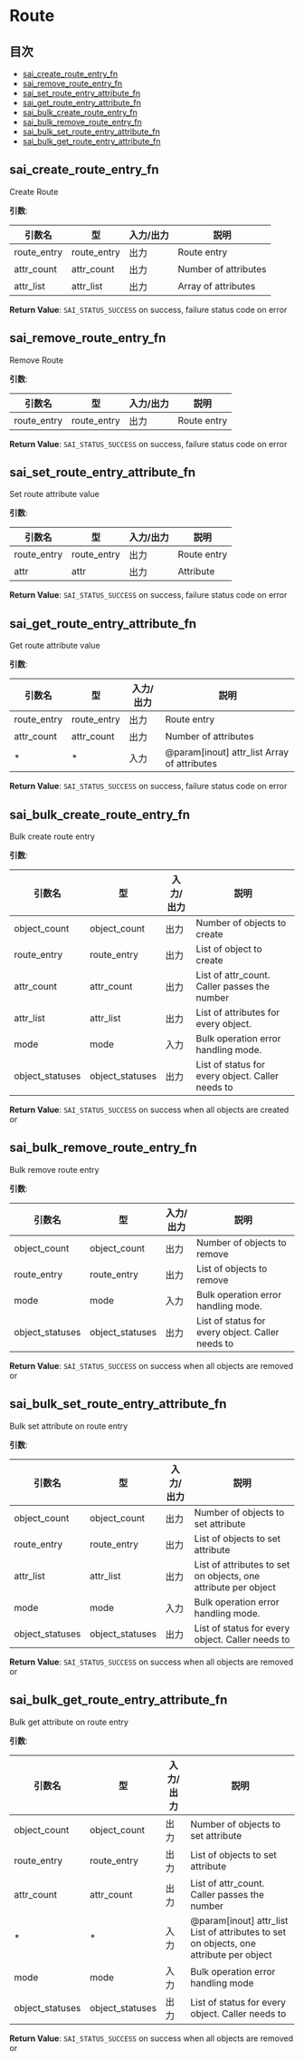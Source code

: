 # Route
## 目次

- [sai_create_route_entry_fn](#sai_create_route_entry_fn)
- [sai_remove_route_entry_fn](#sai_remove_route_entry_fn)
- [sai_set_route_entry_attribute_fn](#sai_set_route_entry_attribute_fn)
- [sai_get_route_entry_attribute_fn](#sai_get_route_entry_attribute_fn)
- [sai_bulk_create_route_entry_fn](#sai_bulk_create_route_entry_fn)
- [sai_bulk_remove_route_entry_fn](#sai_bulk_remove_route_entry_fn)
- [sai_bulk_set_route_entry_attribute_fn](#sai_bulk_set_route_entry_attribute_fn)
- [sai_bulk_get_route_entry_attribute_fn](#sai_bulk_get_route_entry_attribute_fn)



## sai_create_route_entry_fn
Create Route

**引数**:

| 引数名 | 型 | 入力/出力 | 説明 |
|--------|----------|-----------|------|
| route_entry | route_entry | 出力 | Route entry |
| attr_count | attr_count | 出力 | Number of attributes |
| attr_list | attr_list | 出力 | Array of attributes |

**Return Value**: `SAI_STATUS_SUCCESS` on success, failure status code on error


## sai_remove_route_entry_fn
Remove Route

**引数**:

| 引数名 | 型 | 入力/出力 | 説明 |
|--------|----------|-----------|------|
| route_entry | route_entry | 出力 | Route entry |

**Return Value**: `SAI_STATUS_SUCCESS` on success, failure status code on error


## sai_set_route_entry_attribute_fn
Set route attribute value

**引数**:

| 引数名 | 型 | 入力/出力 | 説明 |
|--------|----------|-----------|------|
| route_entry | route_entry | 出力 | Route entry |
| attr | attr | 出力 | Attribute |

**Return Value**: `SAI_STATUS_SUCCESS` on success, failure status code on error


## sai_get_route_entry_attribute_fn
Get route attribute value

**引数**:

| 引数名 | 型 | 入力/出力 | 説明 |
|--------|----------|-----------|------|
| route_entry | route_entry | 出力 | Route entry |
| attr_count | attr_count | 出力 | Number of attributes |
| * | * | 入力 | @param[inout] attr_list Array of attributes |

**Return Value**: `SAI_STATUS_SUCCESS` on success, failure status code on error


## sai_bulk_create_route_entry_fn
Bulk create route entry

**引数**:

| 引数名 | 型 | 入力/出力 | 説明 |
|--------|----------|-----------|------|
| object_count | object_count | 出力 | Number of objects to create |
| route_entry | route_entry | 出力 | List of object to create |
| attr_count | attr_count | 出力 | List of attr_count. Caller passes the number |
| attr_list | attr_list | 出力 | List of attributes for every object. |
| mode | mode | 入力 | Bulk operation error handling mode. |
| object_statuses | object_statuses | 出力 | List of status for every object. Caller needs to |

**Return Value**: `SAI_STATUS_SUCCESS` on success when all objects are created or


## sai_bulk_remove_route_entry_fn
Bulk remove route entry

**引数**:

| 引数名 | 型 | 入力/出力 | 説明 |
|--------|----------|-----------|------|
| object_count | object_count | 出力 | Number of objects to remove |
| route_entry | route_entry | 出力 | List of objects to remove |
| mode | mode | 入力 | Bulk operation error handling mode. |
| object_statuses | object_statuses | 出力 | List of status for every object. Caller needs to |

**Return Value**: `SAI_STATUS_SUCCESS` on success when all objects are removed or


## sai_bulk_set_route_entry_attribute_fn
Bulk set attribute on route entry

**引数**:

| 引数名 | 型 | 入力/出力 | 説明 |
|--------|----------|-----------|------|
| object_count | object_count | 出力 | Number of objects to set attribute |
| route_entry | route_entry | 出力 | List of objects to set attribute |
| attr_list | attr_list | 出力 | List of attributes to set on objects, one attribute per object |
| mode | mode | 入力 | Bulk operation error handling mode. |
| object_statuses | object_statuses | 出力 | List of status for every object. Caller needs to |

**Return Value**: `SAI_STATUS_SUCCESS` on success when all objects are removed or


## sai_bulk_get_route_entry_attribute_fn
Bulk get attribute on route entry

**引数**:

| 引数名 | 型 | 入力/出力 | 説明 |
|--------|----------|-----------|------|
| object_count | object_count | 出力 | Number of objects to set attribute |
| route_entry | route_entry | 出力 | List of objects to set attribute |
| attr_count | attr_count | 出力 | List of attr_count. Caller passes the number |
| * | * | 入力 | @param[inout] attr_list List of attributes to set on objects, one attribute per object |
| mode | mode | 入力 | Bulk operation error handling mode |
| object_statuses | object_statuses | 出力 | List of status for every object. Caller needs to |

**Return Value**: `SAI_STATUS_SUCCESS` on success when all objects are removed or


